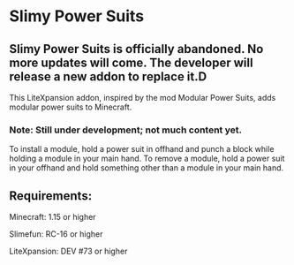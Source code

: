 # Slimy Power Suits

## Slimy Power Suits is officially abandoned. No more updates will come. The developer will release a new addon to replace it.D

This LiteXpansion addon, inspired by the mod Modular Power Suits, adds modular power suits to Minecraft.

### Note: Still under development; not much content yet.

To install a module, hold a power suit in offhand and punch a block while holding a module in your main hand. To remove a module, hold a power suit in your offhand and hold something other than a module in your main hand.

## Requirements:

Minecraft: 1.15 or higher

Slimefun: RC-16 or higher

LiteXpansion: DEV #73 or higher